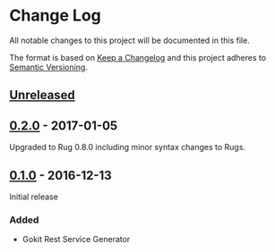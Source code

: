 # Change Log

All notable changes to this project will be documented in this file.

The format is based on [Keep a Changelog](http://keepachangelog.com/)
and this project adheres to [Semantic Versioning](http://semver.org/).

## [Unreleased]

[Unreleased]: https://github.com/atomist-rugs/gokit-rest-service/compare/0.2.0...HEAD

## [0.2.0] - 2017-01-05

Upgraded to Rug 0.8.0 including minor syntax changes to Rugs.

[0.2.0]: https://github.com/atomist-rugs/gokit-rest-service/tree/0.2.0

## [0.1.0] - 2016-12-13

Initial release

[0.1.0]: https://github.com/atomist-rugs/gokit-rest-service/tree/0.1.0

### Added

-   Gokit Rest Service Generator
